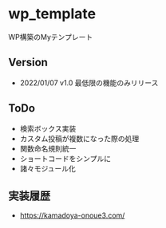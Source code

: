 # wp_template
WP構築のMyテンプレート

## Version
- 2022/01/07 v1.0 最低限の機能のみリリース

## ToDo
- 検索ボックス実装
- カスタム投稿が複数になった際の処理
- 関数命名規則統一
- ショートコードをシンプルに
- 諸々モジュール化

## 実装履歴
- https://kamadoya-onoue3.com/
